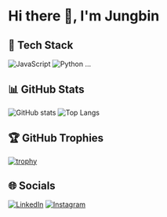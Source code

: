 # Hi there 👋, I'm Jungbin

## 🚀 Tech Stack
![JavaScript](https://img.shields.io/badge/JavaScript-323330?style=for-the-badge&logo=javascript&logoColor=F7DF1E)
![Python](https://img.shields.io/badge/Python-14354C?style=for-the-badge&logo=python&logoColor=white)
...

## 📊 GitHub Stats
![GitHub stats](https://github-readme-stats.vercel.app/api?username=jungbinlee&show_icons=true&theme=radical)
![Top Langs](https://github-readme-stats.vercel.app/api/top-langs/?username=jungbinlee&layout=compact&theme=radical)

## 🏆 GitHub Trophies
[![trophy](https://github-profile-trophy.vercel.app/?username=jungbinlee&theme=onedark)](https://github.com/ryo-ma/github-profile-trophy)

## 🌐 Socials
[![LinkedIn](https://img.shields.io/badge/LinkedIn-0077B5?style=for-the-badge&logo=linkedin&logoColor=white)](https://linkedin.com/in/yourname)
[![Instagram](https://img.shields.io/badge/Instagram-E4405F?style=for-the-badge&logo=instagram&logoColor=white)](https://instagram.com/yourid)
